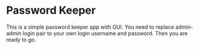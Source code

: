 # Password Keeper

This is a simple password keeper app with GUI. You need to replace admin-admin login
pair to your own login username and password. Then you are ready to go.